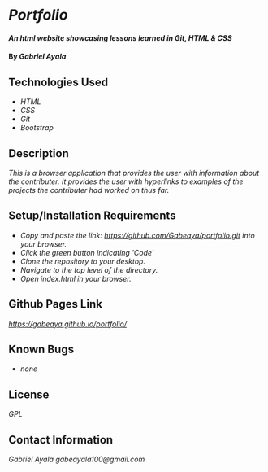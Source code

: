 # _Portfolio_
#### _An html website showcasing lessons learned in Git, HTML & CSS_
#### By _**Gabriel Ayala**_
## Technologies Used
* _HTML_
* _CSS_
* _Git_
* _Bootstrap_
## Description
_This is a browser application that provides the user with information about the contributer. It provides the user with hyperlinks to examples of the projects the contributer had worked on thus far._
## Setup/Installation Requirements
* _Copy and paste the link: https://github.com/Gabeaya/portfolio.git into your browser._
* _Click the green button indicating 'Code'_
* _Clone the repository to your desktop._
* _Navigate to the top level of the directory._
* _Open index.html in your browser._
## Github Pages Link
_https://gabeaya.github.io/portfolio/_
## Known Bugs
* _none_
## License
_GPL_
## Contact Information
_Gabriel Ayala gabeayala100@gmail.com_
